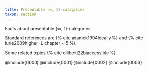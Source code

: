 ```yaml
---
title: Presentable (∞, 1)-categories
taxon: section
---
```


Facts about presentable (∞, 1)-categories.

Standard references are {% cite adamek1994locally %} and
{% cite lurie2009higher -L chapter -l 5 %}.

Some related topics {% cite diliberti22biaccessible %}

@include{0000}
@include{0001}
@include{0002}
@include{0003}
